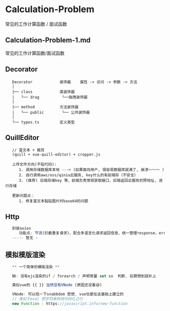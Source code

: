 # Calculation-Problem
常见的工作计算函数 / 面试函数

## Calculation-Problem-1.md
   常见的工作计算函数/面试函数

## Decorator
```
   Decorator            装饰器    属性 -> 访问 -> 参数 -> 方法
   |
   ├── class            类装饰器
   |   └── drag          └──拖拽装饰器
   |
   ├── method           方法装饰器
   |   └── public        └── 公共装饰器
   │
   └── types.ts         定义类型
```

## QuillEditor
```
   // 富文本 + 裁剪
   (quill + vue-quill-editor) + cropper.js

   上传文件方向(不贴代码): 
      1. 调用存储数据库本地 ---> (如果面向用户, 很容易数据库就满了, 崩溃～～～ )
      2. 自行调用aws/oss/qiniu云服务, key什么的有前端存（不安全）
      3. (推荐) 后端存储key 等，前端负责常规获取接口，后端返回云服务的预地址, 进行存储

   更新问题点：
      1. 修复富文本黏贴图片时base64的问题

```

## Http
```typescript
   封装axios
      功能点: 节流(拦截重复请求)、配合多语言化请求返回信息、统一管理response、error信息提醒
   ----- 暂无 ~
```

## 模拟模版渲染
```javascript
   ** 一个简单的模版渲染 **

   缺: 没有ejs渲染的if / forearch / 声明常量 set xx  判断, 后期想到就补上

   类似vue的 {{ }} 当然没有VNode (原因还没看😅)

   VNode: 可以找一下snabbdom 思想, vue也是在这基础上建立的
   // 类似于eval 把字符串转成代码化之行
   new Function : https://javascript.info/new-function
```